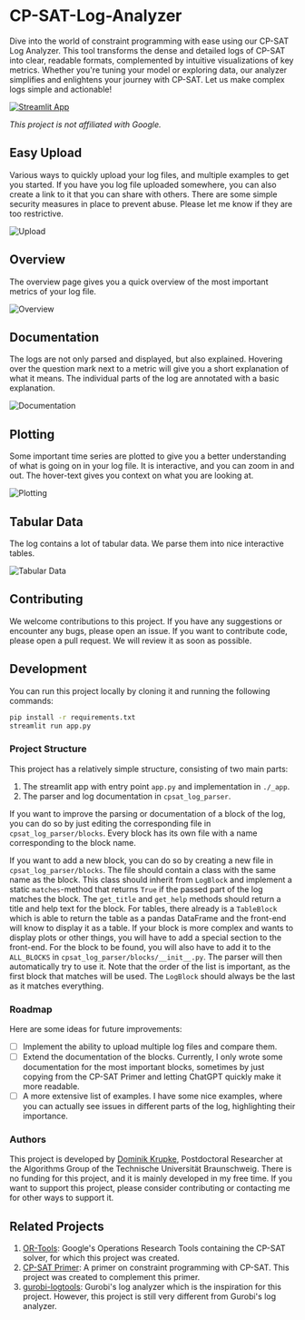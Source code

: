 # CP-SAT-Log-Analyzer

Dive into the world of constraint programming with ease using our CP-SAT Log
Analyzer. This tool transforms the dense and detailed logs of CP-SAT into clear,
readable formats, complemented by intuitive visualizations of key metrics.
Whether you're tuning your model or exploring data, our analyzer simplifies and
enlightens your journey with CP-SAT. Let us make complex logs simple and
actionable!

[![Streamlit App](https://static.streamlit.io/badges/streamlit_badge_black_white.svg)](https://cpsat-log-analyzer.streamlit.app/)

*This project is not affiliated with Google.*

## Easy Upload

Various ways to quickly upload your log files, and multiple examples to get you
started. If you have you log file uploaded somewhere, you can also create a link
to it that you can share with others. There are some simple security measures in
place to prevent abuse. Please let me know if they are too restrictive.

![Upload](./.assets/log_upload.png)

## Overview

The overview page gives you a quick overview of the most important metrics of
your log file.

![Overview](./.assets/overview.png)

## Documentation

The logs are not only parsed and displayed, but also explained. Hovering over
the question mark next to a metric will give you a short explanation of what it
means. The individual parts of the log are annotated with a basic explanation.

![Documentation](./.assets/documentation.png)

## Plotting

Some important time series are plotted to give you a better understanding of
what is going on in your log file. It is interactive, and you can zoom in and
out. The hover-text gives you context on what you are looking at.

![Plotting](./.assets/plotting.png)

## Tabular Data

The log contains a lot of tabular data. We parse them into nice interactive
tables.

![Tabular Data](./.assets/tables.png)

## Contributing

We welcome contributions to this project. If you have any suggestions or
encounter any bugs, please open an issue. If you want to contribute code, please
open a pull request. We will review it as soon as possible.

## Development

You can run this project locally by cloning it and running the following
commands:

```bash
pip install -r requirements.txt
streamlit run app.py
```

### Project Structure

This project has a relatively simple structure, consisting of two main parts:
1. The streamlit app with entry point `app.py` and implementation in `./_app`.
2. The parser and log documentation in `cpsat_log_parser`.

If you want to improve the parsing or documentation of a block of the log, you
can do so by just editing the corresponding file in `cpsat_log_parser/blocks`.
Every block has its own file with a name corresponding to the block name.

If you want to add a new block, you can do so by creating a new file in
`cpsat_log_parser/blocks`. The file should contain a class with the same name as
the block. This class should inherit from `LogBlock` and implement a static `matches`-method
that returns `True` if the passed part of the log matches the block. The `get_title` and `get_help`
methods should return a title and help text for the block. For tables, there already is a `TableBlock` which
is able to return the table as a pandas DataFrame and the front-end will know to display it as a table.
If your block is more complex and wants to display plots or other things, you will have to add a special
section to the front-end. For the block to be found, you will also have to add it to the `ALL_BLOCKS` in
`cpsat_log_parser/blocks/__init__.py`. The parser will then automatically try to use it. Note that the order
of the list is important, as the first block that matches will be used. The `LogBlock` should always be the
last as it matches everything.

### Roadmap

Here are some ideas for future improvements:

- [ ] Implement the ability to upload multiple log files and compare them.
- [ ] Extend the documentation of the blocks. Currently, I only wrote some
      documentation for the most important blocks, sometimes by just copying
      from the CP-SAT Primer and letting ChatGPT quickly make it more readable.
- [ ] A more extensive list of examples. I have some nice examples, where you can
      actually see issues in different parts of the log, highlighting their importance.

### Authors

This project is developed by [Dominik Krupke](https://github.com/d-krupke/), Postdoctoral Researcher at the
Algorithms Group of the Technische Universität Braunschweig. There is no funding for this project, and it is
mainly developed in my free time. If you want to support this project, please consider contributing or
contacting me for other ways to support it.

## Related Projects

1. [OR-Tools](https://github.com/google/or-tools/): Google's Operations Research
   Tools containing the CP-SAT solver, for which this project was created.
2. [CP-SAT Primer](https://github.com/d-krupke/cpsat-primer): A primer on
   constraint programming with CP-SAT. This project was created to complement
    this primer.
3. [gurobi-logtools](https://github.com/Gurobi/gurobi-logtools): Gurobi's log analyzer which is
   the inspiration for this project. However, this project is still very different
    from Gurobi's log analyzer.